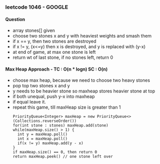 ### leetcode 1046 - GOOGLE
#### Question
- array stones[] given
- choose two stones x and y with heaviest weights and smash them
- if x == y, then two stones are destroyed
- if x != y, (x<=y) then x is destroyed, and y is replaced with (y-x)
- at end of game, at max one stone is left
- return wt of last stone, if no stones left, return 0

#### Max Heap Approach - TC : O(n * logn) SC : O(n)
- choose max heap, because we need to choose two heavy stones
- pop top two stones x and y
- y needs to be heavier stone so maxheap stores heavier stone at top
- if both unequal, push y-x into maxheap
- if equal leave it.
- repeat this game, till maxHeap size is greater than 1
  ```
  PriorityQueue<Integer> maxHeap = new PriorityQueue<>(Collections.reverseOrder())
  for(int stone : stones) maxHeap.add(stone)
  while(maxHeap.size() > 1) {
    int y = maxHeap.poll()
    int x = maxHeap.poll()
    if(x != y) maxHeap.add(y - x)
  }
  if maxHeap.size() == 0, then return 0
  return maxHeap.peek() // one stone left over
  ```
